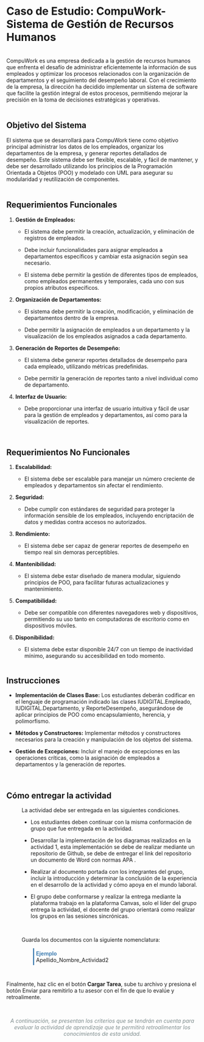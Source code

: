 <div class="IUD_container_azul_2019">
    <div class="IUD_banner_2022">
        <h1>Caso de Estudio: CompuWork- Sistema de Gesti&oacute;n de Recursos Humanos</h1>
    </div>
    <div>&nbsp;</div>
    <div class="IUD_container" style="overflow-x: hidden;">
        <div class="grid-row">
            <div class="col-md-12">CompuWork es una empresa dedicada a la gesti&oacute;n de recursos humanos que enfrenta el desaf&iacute;o de administrar eficientemente la informaci&oacute;n de sus empleados y optimizar los procesos relacionados con la organizaci&oacute;n de departamentos y el seguimiento del desempe&ntilde;o laboral. Con el crecimiento de la empresa, la direcci&oacute;n ha decidido implementar un sistema de software que facilite la gesti&oacute;n integral de estos procesos, permitiendo mejorar la precisi&oacute;n en la toma de decisiones estrat&eacute;gicas y operativas.</div>
        </div>
        <div>&nbsp;</div>
        <div class="grid-row">
            <div class="col-md-3 col-sm-3 col-xs-12 col-lg-2" style="min-width: 110px; max-width: 110px;"><img class="img_100" style="max-width: 86px;" src="https://iudigital.instructure.com/courses/17648/files/5422504/preview" alt="" data-api-endpoint="https://iudigital.instructure.com/api/v1/courses/17648/files/5422504" data-api-returntype="File" /></div>
            <div class="col-md-9 col-sm-8 col-xs-12 col-lg-10">
                <h2>Objetivo del Sistema</h2>
                <div>El sistema que se desarrollar&aacute; para CompuWork tiene como objetivo principal administrar los datos de los empleados, organizar los departamentos de la empresa, y generar reportes detallados de desempe&ntilde;o. Este sistema debe ser flexible, escalable, y f&aacute;cil de mantener, y debe ser desarrollado utilizando los principios de la Programaci&oacute;n Orientada a Objetos (POO) y modelado con UML para asegurar su modularidad y reutilizaci&oacute;n de componentes.</div>
                <div>&nbsp;</div>
                <h2>Requerimientos Funcionales</h2>
                <ol>
                    <li>
                        <p><strong>Gesti&oacute;n de Empleados:</strong></p>
                        <ul>
                            <li>
                                <p>El sistema debe permitir la creaci&oacute;n, actualizaci&oacute;n, y eliminaci&oacute;n de registros de empleados.</p>
                            </li>
                            <li>
                                <p>Debe incluir funcionalidades para asignar empleados a departamentos espec&iacute;ficos y cambiar esta asignaci&oacute;n seg&uacute;n sea necesario.</p>
                            </li>
                            <li>
                                <p>El sistema debe permitir la gesti&oacute;n de diferentes tipos de empleados, como empleados permanentes y temporales, cada uno con sus propios atributos espec&iacute;ficos.</p>
                            </li>
                        </ul>
                    </li>
                    <li>
                        <p><strong>Organizaci&oacute;n de Departamentos:</strong></p>
                        <ul>
                            <li>
                                <p>El sistema debe permitir la creaci&oacute;n, modificaci&oacute;n, y eliminaci&oacute;n de departamentos dentro de la empresa.</p>
                            </li>
                            <li>
                                <p>Debe permitir la asignaci&oacute;n de empleados a un departamento y la visualizaci&oacute;n de los empleados asignados a cada departamento.</p>
                            </li>
                        </ul>
                    </li>
                    <li>
                        <p><strong>Generaci&oacute;n de Reportes de Desempe&ntilde;o:</strong></p>
                        <ul>
                            <li>
                                <p>El sistema debe generar reportes detallados de desempe&ntilde;o para cada empleado, utilizando m&eacute;tricas predefinidas.</p>
                            </li>
                            <li>
                                <p>Debe permitir la generaci&oacute;n de reportes tanto a nivel individual como de departamento.</p>
                            </li>
                        </ul>
                    </li>
                    <li>
                        <p><strong>Interfaz de Usuario:</strong></p>
                        <ul>
                            <li>
                                <p>Debe proporcionar una interfaz de usuario intuitiva y f&aacute;cil de usar para la gesti&oacute;n de empleados y departamentos, as&iacute; como para la visualizaci&oacute;n de reportes.</p>
                            </li>
                        </ul>
                    </li>
                </ol>
                <div>&nbsp;</div>
                <h2>Requerimientos No Funcionales</h2>
                <ol>
                    <li>
                        <p><strong>Escalabilidad:</strong></p>
                        <ul>
                            <li>
                                <p>El sistema debe ser escalable para manejar un n&uacute;mero creciente de empleados y departamentos sin afectar el rendimiento.</p>
                            </li>
                        </ul>
                    </li>
                    <li>
                        <p><strong>Seguridad:</strong></p>
                        <ul>
                            <li>
                                <p>Debe cumplir con est&aacute;ndares de seguridad para proteger la informaci&oacute;n sensible de los empleados, incluyendo encriptaci&oacute;n de datos y medidas contra accesos no autorizados.</p>
                            </li>
                        </ul>
                    </li>
                    <li>
                        <p><strong>Rendimiento:</strong></p>
                        <ul>
                            <li>
                                <p>El sistema debe ser capaz de generar reportes de desempe&ntilde;o en tiempo real sin demoras perceptibles.</p>
                            </li>
                        </ul>
                    </li>
                    <li>
                        <p><strong>Mantenibilidad:</strong></p>
                        <ul>
                            <li>
                                <p>El sistema debe estar dise&ntilde;ado de manera modular, siguiendo principios de POO, para facilitar futuras actualizaciones y mantenimiento.</p>
                            </li>
                        </ul>
                    </li>
                    <li>
                        <p><strong>Compatibilidad:</strong></p>
                        <ul>
                            <li>
                                <p>Debe ser compatible con diferentes navegadores web y dispositivos, permitiendo su uso tanto en computadoras de escritorio como en dispositivos m&oacute;viles.</p>
                            </li>
                        </ul>
                    </li>
                    <li>
                        <p><strong>Disponibilidad:</strong></p>
                        <ul>
                            <li>
                                <p>El sistema debe estar disponible 24/7 con un tiempo de inactividad m&iacute;nimo, asegurando su accesibilidad en todo momento.</p>
                            </li>
                        </ul>
                    </li>
                </ol>
            </div>
        </div>
        <div class="grid-row">
            <div class="col-md-3 col-sm-3 col-xs-12 col-lg-2" style="min-width: 110px; max-width: 110px;"><img class="img_100" style="max-width: 86px;" src="https://iudigital.instructure.com/courses/17648/files/5422599/preview" alt="" data-api-endpoint="https://iudigital.instructure.com/api/v1/courses/17648/files/5422599" data-api-returntype="File" /></div>
            <div class="col-md-9 col-sm-8 col-xs-12 col-lg-10">
                <h2>Instrucciones</h2>
                <div>
                    <ul>
                        <li>
                            <p><strong>Implementaci&oacute;n de Clases Base:</strong> Los estudiantes deber&aacute;n codificar en el lenguaje de programaci&oacute;n indicado las clases IUDIGITAL.Empleado, IUDIGITAL.Departamento, y ReporteDesempe&ntilde;o, asegur&aacute;ndose de aplicar principios de POO como encapsulamiento, herencia, y polimorfismo.</p>
                        </li>
                        <li>
                            <p><strong>M&eacute;todos y Constructores:</strong> Implementar m&eacute;todos y constructores necesarios para la creaci&oacute;n y manipulaci&oacute;n de los objetos del sistema.</p>
                        </li>
                        <li>
                            <p><strong>Gesti&oacute;n de Excepciones:</strong> Incluir el manejo de excepciones en las operaciones cr&iacute;ticas, como la asignaci&oacute;n de empleados a departamentos y la generaci&oacute;n de reportes.</p>
                        </li>
                    </ul>
                </div>
            </div>
        </div>
        <div>&nbsp;</div>
        <div class="grid-row">
            <div class="col-md-3 col-sm-3 col-xs-12 col-lg-2" style="min-width: 110px; max-width: 110px;"><img class="img_100" style="max-width: 86px;" src="https://iudigital.instructure.com/courses/17648/files/5422615/preview" alt="" data-api-endpoint="https://iudigital.instructure.com/api/v1/courses/17648/files/5422615" data-api-returntype="File" /></div>
            <div class="col-md-9 col-sm-8 col-xs-12 col-lg-10">
                <h2>C&oacute;mo entregar la actividad</h2>
                <div style="padding-left: 40px;">
                    <p>La actividad debe ser entregada en las siguientes condiciones.</p>
                    <ul>
                        <li>
                            <p>Los estudiantes deben continuar con la misma conformaci&oacute;n de grupo que fue entregada en la actividad.</p>
                        </li>
                        <li>
                            <p>Desarrollar la implementaci&oacute;n de los diagramas realizados en la actividad 1, esta implementaci&oacute;n se debe de realizar mediante un repositorio de Github, se debe de entregar el link del repositorio un documento de Word con normas APA .</p>
                        </li>
                        <li>
                            <p>Realizar al documento portada con los integrantes del grupo, incluir la introducci&oacute;n y determinar la conclusi&oacute;n de la experiencia en el desarrollo de la actividad y c&oacute;mo apoya en el mundo laboral.</p>
                        </li>
                        <li>
                            <p>El grupo debe conformarse y realizar la entrega mediante la plataforma trabajo en la plataforma Canvas, solo el l&iacute;der del grupo entrega la actividad, el docente del grupo orientar&aacute; como realizar los grupos en las sesiones sincr&oacute;nicas.</p>
                        </li>
                    </ul>
                    <p>&nbsp;</p>
                    <p>Guarda los documentos con la siguiente nomenclatura:</p>
                    <div style="border-left: 3px solid steelblue; margin: 10px; margin-left: 30px; padding: 5px;"><strong style="color: steelblue;">Ejemplo</strong><br />Apellido_Nombre_Actividad2</div>
                </div>
            </div>
        </div>
        <div>&nbsp;</div>
        <div class="grid-row">
            <div class="col-md-3 col-sm-3 col-xs-12 col-lg-2" style="min-width: 110px; max-width: 110px;"><img class="img_100" style="max-width: 86px;" src="https://iudigital.instructure.com/courses/17648/files/5422533/preview" alt="" data-api-endpoint="https://iudigital.instructure.com/api/v1/courses/17648/files/5422533" data-api-returntype="File" /></div>
            <div class="col-md-9 col-sm-9 col-xs-12 col-lg-10">
                <div class="alert_2019 alert-warning_2019">
                    <p>Finalmente, haz clic en el bot&oacute;n <strong>Cargar Tarea</strong>, sube tu archivo y presiona el bot&oacute;n Enviar para remitirlo a tu asesor con el fin de que lo eval&uacute;e y retroalimente.</p>
                </div>
            </div>
        </div>
        <div>&nbsp;</div>
        <div class="grid-row">
            <div class="col-md-12 col-xs-12 col-sm-12 col-lg-12">
                <div class="alert_2019 alert-info_2019">
                    <p style="text-align: center; color: #7e8c8d;"><em> A continuaci&oacute;n, se presentan los criterios que se tendr&aacute;n en cuenta para evaluar la actividad de aprendizaje que te permitir&aacute; retroalimentar los conocimientos de esta unidad. </em></p>
                </div>
            </div>
        </div>
    </div>
    <div>&nbsp;</div>
</div>

